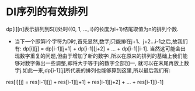 # DI序列的有效排列

dp[i][n]表示排列到S[i]处时({0, 1, ..., i}的长度为i+1)结尾取值为n的排列个数.
* 当下一个即第i个字符为D时,首先显然,数字j只能排在j+1、j+2...i-1之后,故我们有:
dp[i][j] = dp[i-1][j+1] + dp[i-1][j+2] + ... + dp[i-1][i-1].
当然这可能会出现数字重复的问题,但由于增加了新的数字i,所以在原来的排列的基础上我们能够对数字做出一些调整,即将大于等于j的数字全部加一,
就可以在末尾再放上数字j.如此一来,dp[i-1][j]所代表的排列也能够算到这里,所以最后我们有:

res[i][j] = res[i-1][j] + res[i-1][j+1] + res[i-1][j+2] + ... + res[i-1][i-1]
